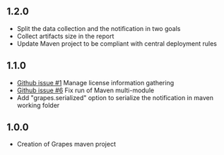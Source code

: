 1.2.0
-------------
* Split the data collection and the notification in two goals
* Collect artifacts size in the report
* Update Maven project to be compliant with central deployment rules

1.1.0
-------------
* [Github issue #1](https://github.com/Axway/Grapes/issues/1) Manage license information gathering
* [Github issue #6](https://github.com/Axway/Grapes/issues/6) Fix run of Maven multi-module
* Add "grapes.serialized" option to serialize the notification in maven working folder

1.0.0
-------------
* Creation of Grapes maven project